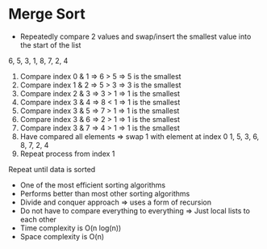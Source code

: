 # Merge Sort

- Repeatedly compare 2 values and swap/insert the smallest value into the start of the list

6, 5, 3, 1, 8, 7, 2, 4

1. Compare index 0 & 1 => 6 > 5 => 5 is the smallest
2. Compare index 1 & 2 => 5 > 3 => 3 is the smallest
3. Compare index 2 & 3 => 3 > 1 => 1 is the smallest
4. Compare index 3 & 4 => 8 < 1 => 1 is the smallest
5. Compare index 3 & 5 => 7 > 1 => 1 is the smallest
6. Compare index 3 & 6 => 2 > 1 => 1 is the smallest
7. Compare index 3 & 7 => 4 > 1 => 1 is the smallest
8. Have compared all elements => swap 1 with element at index 0
    1, 5, 3, 6, 8, 7, 2, 4
9. Repeat process from index 1

Repeat until data is sorted

- One of the most efficient sorting algorithms
- Performs better than most other sorting algorithms
- Divide and conquer approach => uses a form of recursion
- Do not have to compare everything to everything => Just local lists to each other
- Time complexity is O(n log(n))
- Space complexity is O(n)